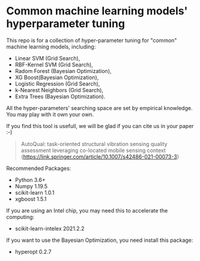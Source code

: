 # Common machine learning models' hyperparameter tuning

This repo is for a collection of hyper-parameter tuning for "common" machine learning models, including:
* Linear SVM (Grid Search),
* RBF-Kernel SVM (Grid Search),
* Radom Forest (Bayesian Optimization),
* XG Boost(Bayesian Optimization),
* Logistic Regression (Grid Search),
* k-Nearest Neighbors (Grid Search),
* Extra Trees (Bayesian Optimization).

All the hyper-parameters' searching space are set by empirical knowledge. You may play with it own your own.

If you find this tool is usefull, we will be glad if you can cite us in your paper :-)
> AutoQual: task-oriented structural vibration sensing quality assessment leveraging co-located mobile sensing context  (https://link.springer.com/article/10.1007/s42486-021-00073-3)

Recommended Packages:
* Python                    3.6+
* Numpy                     1.19.5
* scikit-learn              1.0.1
* xgboost                   1.5.1

If you are using an Intel chip, you may need this to accelerate the computing:
* scikit-learn-intelex      2021.2.2

If you want to use the Bayesian Optimization, you need install this package:
* hyperopt                  0.2.7
